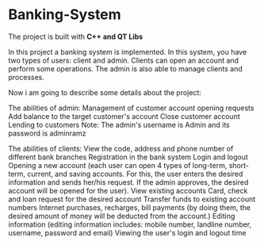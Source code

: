 # Banking-System

The project is built with **C++ and QT Libs**

 In this project a banking system is implemented. In this system, you have two types of users: client and admin. Clients can open an account and perform some operations. The admin is also able to manage clients and processes.

 Now i am going to describe some details about the project:

 The abilities of admin:
    Management of customer account opening requests
    Add balance to the target customer's account
    Close customer account
    Lending to customers
    Note: The admin's username is Admin and its password is adminramz

 The abilities of clients:
    View the code, address and phone number of different bank branches
    Registration in the bank system
    Login and logout
    Opening a new account (each user can open 4 types of long-term, short-term, current, and saving accounts. For this, the user
    enters the desired information and sends her/his request. If the admin approves, the desired account will be opened for the user).
    View existing accounts
    Card, check and loan request for the desired account
    Transfer funds to existing account numbers
    Internet purchases, recharges, bill payments (by doing them, the desired amount of money will be deducted from the account.)
    Editing information (editing information includes: mobile number, landline number, username, password and email)
    Viewing the user's login and logout time
